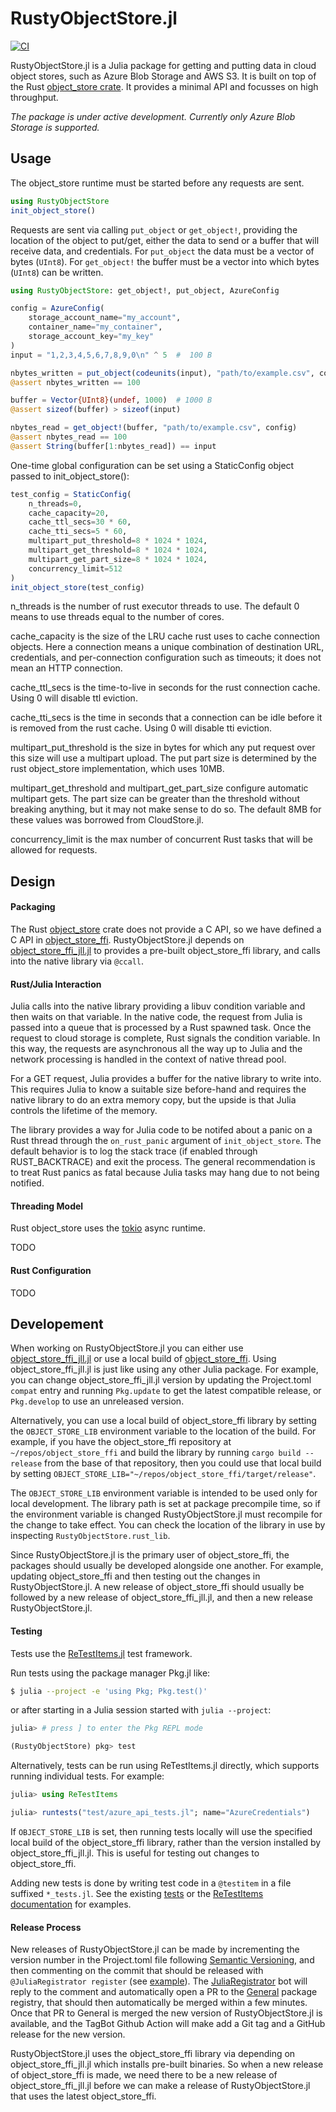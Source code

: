 # RustyObjectStore.jl

[![CI](https://github.com/RelationalAI/RustyObjectStore.jl/actions/workflows/CI.yml/badge.svg)](https://github.com/RelationalAI/RustyObjectStore.jl/actions/workflows/CI.yml)

RustyObjectStore.jl is a Julia package for getting and putting data in cloud object stores, such as Azure Blob Storage and AWS S3.
It is built on top of the Rust [object_store crate](https://docs.rs/object_store/).
It provides a minimal API and focusses on high throughput.

_The package is under active development. Currently only Azure Blob Storage is supported._

## Usage

The object_store runtime must be started before any requests are sent.

```julia
using RustyObjectStore
init_object_store()
```

Requests are sent via calling `put_object` or `get_object!`, providing the location of the object to put/get, either the data to send or a buffer that will receive data, and credentials.
For `put_object` the data must be a vector of bytes (`UInt8`).
For `get_object!` the buffer must be a vector into which bytes (`UInt8`) can be written.
```julia
using RustyObjectStore: get_object!, put_object, AzureConfig

config = AzureConfig(
    storage_account_name="my_account",
    container_name="my_container",
    storage_account_key="my_key"
)
input = "1,2,3,4,5,6,7,8,9,0\n" ^ 5  #  100 B

nbytes_written = put_object(codeunits(input), "path/to/example.csv", config)
@assert nbytes_written == 100

buffer = Vector{UInt8}(undef, 1000)  # 1000 B
@assert sizeof(buffer) > sizeof(input)

nbytes_read = get_object!(buffer, "path/to/example.csv", config)
@assert nbytes_read == 100
@assert String(buffer[1:nbytes_read]) == input
```

One-time global configuration can be set using a StaticConfig object passed to init\_object\_store():
```julia
test_config = StaticConfig(
    n_threads=0,
    cache_capacity=20,
    cache_ttl_secs=30 * 60,
    cache_tti_secs=5 * 60,
    multipart_put_threshold=8 * 1024 * 1024,
    multipart_get_threshold=8 * 1024 * 1024,
    multipart_get_part_size=8 * 1024 * 1024,
    concurrency_limit=512
)
init_object_store(test_config)
```
n\_threads is the number of rust executor threads to use. The default 0 means to use threads equal
to the number of cores.

cache\_capacity is the size of the LRU cache rust uses to cache connection objects. Here a connection
means a unique combination of destination URL, credentials, and per-connection configuration such as
timeouts; it does not mean an HTTP connection.

cache\_ttl\_secs is the time-to-live in seconds for the rust connection cache. Using 0 will disable
ttl eviction.

cache\_tti\_secs is the time in seconds that a connection can be idle before it is removed from the
rust cache. Using 0 will disable tti eviction.

multipart\_put\_threshold is the size in bytes for which any put request over this size will use a
multipart upload. The put part size is determined by the rust object\_store implementation, which
uses 10MB.

multipart\_get\_threshold and multipart\_get\_part\_size configure automatic multipart gets. The part
size can be greater than the threshold without breaking anything, but it may not make sense to do so.
The default 8MB for these values was borrowed from CloudStore.jl.

concurrency\_limit is the max number of concurrent Rust tasks that will be allowed for requests.

## Design

#### Packaging

The Rust [object_store](https://github.com/apache/arrow-rs/tree/master/object_store) crate does not provide a C API, so we have defined a C API in [object_store_ffi](https://github.com/relationalAI/object_store_ffi).
RustyObjectStore.jl depends on [object_store_ffi_jll.jl](https://github.com/JuliaBinaryWrappers/object_store_ffi_jll.jl) to provides a pre-built object_store_ffi library, and calls into the native library via `@ccall`.

#### Rust/Julia Interaction

Julia calls into the native library providing a libuv condition variable and then waits on that variable.
In the native code, the request from Julia is passed into a queue that is processed by a Rust spawned task.
Once the request to cloud storage is complete, Rust signals the condition variable.
In this way, the requests are asynchronous all the way up to Julia and the network processing is handled in the context of native thread pool.

For a GET request, Julia provides a buffer for the native library to write into.
This requires Julia to know a suitable size before-hand and requires the native library to do an extra memory copy, but the upside is that Julia controls the lifetime of the memory.

The library provides a way for Julia code to be notifed about a panic on a Rust thread through the `on_rust_panic` argument of `init_object_store`.
The default behavior is to log the stack trace (if enabled through RUST_BACKTRACE) and exit the process.
The general recommendation is to treat Rust panics as fatal because Julia tasks may hang due to not being notified.

#### Threading Model

Rust object_store uses the [tokio](https://docs.rs/tokio) async runtime.

TODO

#### Rust Configuration

TODO

## Developement

When working on RustyObjectStore.jl you can either use [object_store_ffi_jll.jl](https://github.com/JuliaBinaryWrappers/object_store_ffi_jll.jl) or use a local build of [object_store_ffi](https://github.com/relationalAI/object_store_ffi).
Using object_store_ffi_jll.jl is just like using any other Julia package.
For example, you can change object_store_ffi_jll.jl version by updating the Project.toml `compat` entry and running `Pkg.update` to get the latest compatible release,
or `Pkg.develop` to use an unreleased version.

Alternatively, you can use a local build of object_store_ffi library by setting the `OBJECT_STORE_LIB` environment variable to the location of the build.
For example, if you have the object_store_ffi repository at `~/repos/object_store_ffi` and build the library by running `cargo build --release` from the base of that repository,
then you could use that local build by setting `OBJECT_STORE_LIB="~/repos/object_store_ffi/target/release"`.

The `OBJECT_STORE_LIB` environment variable is intended to be used only for local development.
The library path is set at package precompile time, so if the environment variable is changed RustyObjectStore.jl must recompile for the change to take effect.
You can check the location of the library in use by inspecting `RustyObjectStore.rust_lib`.

Since RustyObjectStore.jl is the primary user of object_store_ffi, the packages should usually be developed alongside one another.
For example, updating object_store_ffi and then testing out the changes in RustyObjectStore.jl.
A new release of object_store_ffi should usually be followed by a new release of object_store_ffi_jll.jl, and then a new release RustyObjectStore.jl.

#### Testing

Tests use the [ReTestItems.jl](https://github.com/JuliaTesting/ReTestItems.jl) test framework.

Run tests using the package manager Pkg.jl like:
```sh
$ julia --project -e 'using Pkg; Pkg.test()'
```
or after starting in a Julia session started with `julia --project`:
```julia
julia> # press ] to enter the Pkg REPL mode

(RustyObjectStore) pkg> test
```
Alternatively, tests can be run using ReTestItems.jl directly, which supports running individual tests.
For example:
```julia
julia> using ReTestItems

julia> runtests("test/azure_api_tests.jl"; name="AzureCredentials")
```

If `OBJECT_STORE_LIB` is set, then running tests locally will use the specified local build of the object_store_ffi library, rather than the version installed by object_store_ffi_jll.jl.
This is useful for testing out changes to object_store_ffi.

Adding new tests is done by writing test code in a `@testitem` in a file suffixed `*_tests.jl`.
See the existing [tests](./test) or the [ReTestItems documentation](https://github.com/JuliaTesting/ReTestItems.jl/#writing-tests) for examples.

#### Release Process

New releases of RustyObjectStore.jl can be made by incrementing the version number in the Project.toml file following [Semantic Versioning](semver.org),
and then commenting on the commit that should be released with `@JuliaRegistrator register`
(see [example](https://github.com/RelationalAI/RustyObjectStore.jl/commit/1b1ba5a198e76afe37f75a1d07e701deb818869c#comments)).
The [JuliaRegistrator](https://github.com/JuliaRegistries/Registrator.jl) bot will reply to the comment and automatically open a PR to the [General](https://github.com/JuliaRegistries/General/) package registry, that should then automatically be merged within a few minutes.
Once that PR to General is merged the new version of RustyObjectStore.jl is available, and the TagBot Github Action will make add a Git tag and a GitHub release for the new version.

RustyObjectStore.jl uses the object_store_ffi library via depending on object_store_ffi_jll.jl which installs pre-built binaries.
So when a new release of object_store_ffi is made, we need there to be a new release of object_store_ffi_jll.jl before we can make a release of RustyObjectStore.jl that uses the latest object_store_ffi.

